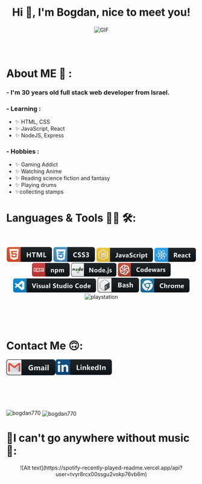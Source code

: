 <div align="center">
<h1 >Hi 👋, I'm Bogdan, nice to meet you!</h1>
<img hight="300" width="700" alt="GIF" align="center" src="https://media2.giphy.com/media/VXJWhaO7afRe/giphy.gif">
</div>

</br>
</br>
</br>


# About ME 💬 :

### - I'm 30 years old full stack web developer from Israel.

### - Learning :
- ✨ HTML, CSS
- ✨ JavaScript, React
- ✨ NodeJS, Express

### - Hobbies : 
- ✨ Gaming Addict
- ✨ Watching Anime
- ✨ Reading science fiction and fantasy
- ✨ Playing drums
- ✨collecting stamps

# Languages & Tools 👨‍💻 🛠:
</br>

<p align="center">

<!-- For more icons please follow  https://github.com/devicons/devicon/tree/master/icons -->
<img src="https://github.com/MikeCodesDotNET/ColoredBadges/blob/master/svg/dev/languages/html.svg" alt="html5" width="120" hight="50">
<img src="https://github.com/MikeCodesDotNET/ColoredBadges/blob/master/svg/dev/languages/css3.svg" alt="css3"  width="110" hight="50">
<img src="https://github.com/MikeCodesDotNET/ColoredBadges/blob/master/svg/dev/languages/js.svg" alt="js"  width="150" hight="50">
<img src="https://github.com/MikeCodesDotNET/ColoredBadges/blob/master/svg/dev/frameworks/react.svg" alt="react"  width="110" hight="50">
<img src="https://github.com/MikeCodesDotNET/ColoredBadges/blob/master/svg/dev/services/npm.svg" alt="npm"  width="100" hight="50">
<img src="https://github.com/MikeCodesDotNET/ColoredBadges/blob/master/svg/dev/frameworks/nodejs.svg" alt="node"  width="120" hight="50">
<img src="https://github.com/MikeCodesDotNET/ColoredBadges/blob/master/svg/dev/services/codewars.svg" alt="cw"  width="140" hight="50">
<img src="https://github.com/MikeCodesDotNET/ColoredBadges/blob/master/svg/dev/tools/visualstudio_code.svg" alt="vsc"  width="220" hight="60">
<img src="https://github.com/MikeCodesDotNET/ColoredBadges/blob/master/svg/dev/tools/bash.svg" alt="bash"  width="110" hight="50">
<img src="https://github.com/MikeCodesDotNET/ColoredBadges/blob/master/svg/dev/misc/chrome.svg" alt="chrome"  width="130" hight="50">
<img src="https://github.com/Xx-Ashutosh-xX/Xx-Ashutosh-xX/blob/master/assets/icons/playstation@3x.png" alt="playstation" width="150" hight="50">
</p>
</br>
</br>
</br>

# Contact Me 🙃:

<a href="mailto:sliusarenko.work@gmail.com">
 <img align="left" alt="Gmail" width="130" hight="100" src="https://github.com/MikeCodesDotNET/ColoredBadges/blob/master/svg/social/gmail.svg" />
</a>
<a href="https://www.linkedin.com/in/bogdan-sliusarenko-016440185/">
  <img align="left" alt="Linkedin" width="150" hight="100" src="https://github.com/MikeCodesDotNET/ColoredBadges/blob/master/svg/social/linkedin.svg" />
</a>

</br>
</br>
</br>
</br>
</br>
</br>
</br>

<p><img align="left" src="https://github-readme-stats.vercel.app/api/top-langs?username=bogdan770&show_icons=true&locale=en&layout=compact" alt="bogdan770" /></p>

<p>&nbsp;<img align="center" src="https://github-readme-stats.vercel.app/api?username=bogdan770&show_icons=true&locale=en" alt="bogdan770" /></p>

<h1>🥁I can't go anywhere without music🎸:</h1>
<div align="center">
![Alt text](https://spotify-recently-played-readme.vercel.app/api?user=tvyr8rcx00ssgu2vokp76vb6m)
 </div>
